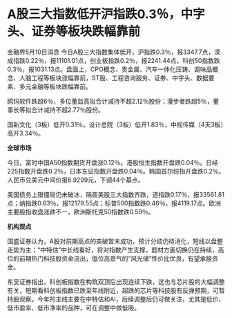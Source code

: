 # A股三大指数低开沪指跌0.3％，中字头、证券等板块跌幅靠前

金融界5月10日消息
今日A股三大指数集体低开，沪指跌0.3％，报3347.7点，深成指跌0.22％，报11101.01点，创业板指跌0.2％，报2241.44点，科创50指数跌0.3％，报1031.13点。盘面上，CPO概念、贵金属、汽车一体化压铸、调味品概念、人脑工程等板块涨幅靠前，ST股、工程咨询服务、证券、中字头、数据要素、多元金融等板块跌幅靠前。

鸥玛软件跌超6％，多位董监高拟合计减持不超2.12％股份；漫步者跌超5％，董事长等拟合计减持不超2.77％股份。

国新文化（3板）低开0.31％，设计总院（3板）低开1.83％，中视传媒（4天3板）高开3.34％。

**全球市场**

今日，富时中国A50指数期货开盘涨0.12％。港股恒生指数开盘跌0.04％。日经225指数开盘跌0.2％，日本东证指数开盘跌0.04％。韩国首尔综指开盘跌0.2％。人民币兑美元中间价报6.9299元，下调44个基点。

美国债务上限僵局仍未破冰，隔夜美股三大指数齐跌，道指跌0.17％，报33561.81点；纳指跌0.63％，报12179.55点；标普500指数跌0.46％，报4119.17点。欧洲主要股指收盘涨跌不一，欧洲斯托克50指数跌0.59％。

**机构观点**

国盛证券认为，A股对前期高点的突破暂未成功，预计分歧仍待消化，短线以盘整走势为主；“中特估”中长线看好，将对指数产生支撑，题材方面切换仍在持续，高位的前期热门科技股资金流出，低位高景气的“风光储”性价比优良，有望承接资金。

东吴证券指出，科创板指数在构筑双顶后出现连续下跌，这也与芯片股的大幅调整有关，短期看科创板指数已跌至年线附近，超跌的芯片等科技股有反弹预期，可暂持股观察。今年的主线主要在中特估和AI，后续调整后仍可做关注，尤其是低价、低市盈率、低市净率的品种，可在调整中做低吸。

